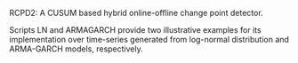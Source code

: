 RCPD2: A CUSUM based hybrid online-offline change point detector. 

Scripts LN and ARMAGARCH provide two illustrative examples for its implementation over time-series generated from log-normal distribution and ARMA-GARCH models, respectively.

